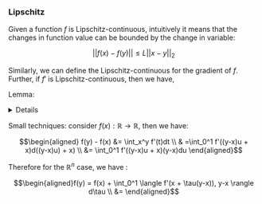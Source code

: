 ### Lipschitz 

Given a function $f$ is Lipschitz-continuous, intuitively it means that the changes in function value can be bounded by the change in variable:

$$\vert \vert f(x) - f(y) \vert \vert \leq L\vert\vert x - y\vert\vert_2$$

Similarly, we can define the Lipschitz-continuous for the gradient of $f$. Further, if $f'$ is Lipschitz-continuous, then we have,





Lemma: 

$$$$



<details>Small techniques: consider $f(x): \mathbb{R} \to \mathbb{R}$, then we have:

$$\begin{aligned} f(y) - f(x) &= \int_x^y f'(t)dt \\  & =\int_0^1 f'((y-x)u + x)d((y-x)u) + x) \\ &= \int_0^1 f'((y-x)u + x)(y-x)du \end{aligned}$$



Therefore for the $\mathbb{R}^n$ case, we have : 

$$\begin{aligned}f(y) = f(x) + \int_0^1 \langle f'(x + \tau(y-x)), y-x \rangle d\tau \\ &= \end{aligned}$$
</details>



Small techniques: consider $f(x): \mathbb{R} \to \mathbb{R}$, then we have:

$$\begin{aligned} f(y) - f(x) &= \int_x^y f'(t)dt \\  & =\int_0^1 f'((y-x)u + x)d((y-x)u) + x) \\ &= \int_0^1 f'((y-x)u + x)(y-x)du \end{aligned}$$



Therefore for the $\mathbb{R}^n$ case, we have : 

$$\begin{aligned}f(y) = f(x) + \int_0^1 \langle f'(x + \tau(y-x)), y-x \rangle d\tau \\ &= \end{aligned}$$